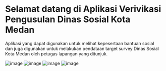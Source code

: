 # Selamat datang di Aplikasi Verivikasi Pengusulan Dinas Sosial Kota Medan
Aplikasi yang dapat digunakan untuk melihat kepesertaan bantuan sosial dan juga digunakan untuk melakukan pendataan target survey Dinas Sosial Kota Medan oleh petugas lapangan yang ditunjuk.

![image](https://github.com/JessicaSStr/SuVer/assets/120538039/9add6411-c086-4a41-aa09-2c052bcfeb1d)
![image](https://github.com/JessicaSStr/SuVer/assets/120538039/31a4c379-98de-4620-9430-282ca3be0237)
![image](https://github.com/JessicaSStr/SuVer/assets/120538039/d9ed48d3-cd30-4e72-8f0f-b4787a444038)
![image](https://github.com/JessicaSStr/SuVer/assets/120538039/d1d96ae4-c454-47e2-9bb6-f9e712c993bc)


